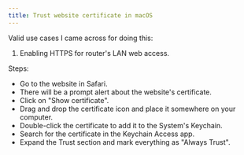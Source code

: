```yaml
---
title: Trust website certificate in macOS
---
```

Valid use cases I came across for doing this:
1. Enabling HTTPS for router's LAN web access.

Steps:
- Go to the website in Safari.
- There will be a prompt alert about the website's certificate.
- Click on "Show certificate".
- Drag and drop the certificate icon and place it somewhere on your computer.
- Double-click the certificate to add it to the System's Keychain.
- Search for the certificate in the Keychain Access app.
- Expand the Trust section and mark everything as "Always Trust".